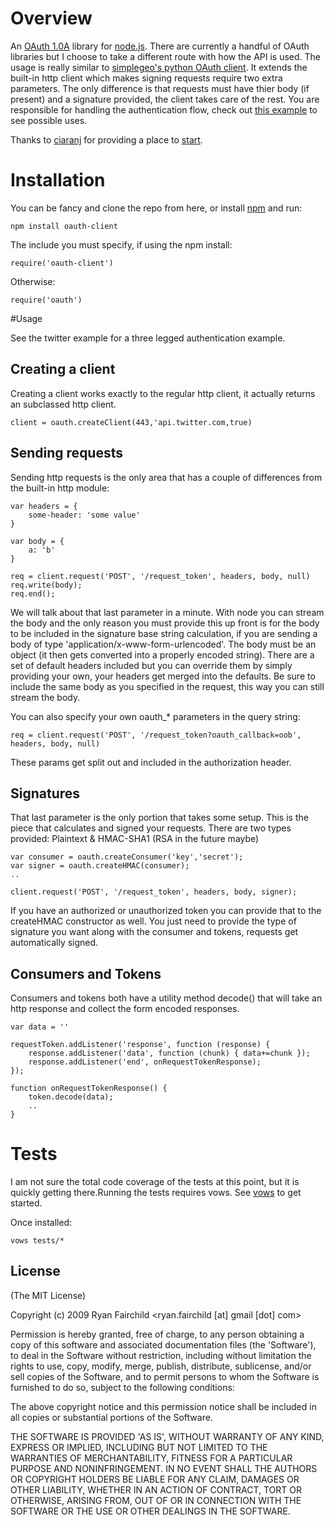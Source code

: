 
# Overview
An [OAuth 1.0A](http://oauth.net/core/1.0a/) library for [node.js](http://nodejs.org).  There are currently a handful of OAuth libraries but I choose to take a different route with how the API is used.  The usage is really similar to [simplegeo's python OAuth client](http://github.com/simplegeo/python-oauth2).  It extends the built-in http client which makes signing requests require two extra parameters.  The only difference is that requests must have thier body (if present) and a signature provided, the client takes care of the rest. You are responsible for handling the authentication flow, check out [this example](http://github.com/unscene/node-oauth/blob/master/examples/twitter.js) to see possible uses.

Thanks to [ciaranj](http://github.com/ciaranj/) for providing a place to 
[start](http://github.com/ciaranj/node-oauth).

# Installation
You can be fancy and clone the repo from here, or install [npm](http://github.com/isaacs/npm) and run:

	npm install oauth-client

The include you must specify, if using the npm install:

	require('oauth-client')

Otherwise:

	require('oauth')

#Usage

See the twitter example for a three legged authentication example.

## Creating a client
Creating a client works exactly to the regular http client, it actually returns an subclassed http client.

	client = oauth.createClient(443,'api.twitter.com,true)

## Sending requests
Sending http requests is the only area that has a couple of differences from the built-in http module:

	var headers = {
		some-header: 'some value' 
	}
	
	var body = {
		a: 'b'
	}
	
	req = client.request('POST', '/request_token', headers, body, null)
	req.write(body);
	req.end();

We will talk about that last parameter in a minute.  With node you can stream the body and the only reason you must provide this up front is for the body to be included in the signature base string calculation, if you are sending a body of type 'application/x-www-form-urlencoded'.  The body must be an object (it then gets converted into a properly encoded string).  There are a set of default headers included but you can override them by simply providing your own, your headers get merged into the defaults.  Be sure to include the same body as you specified in the request, this way you can still stream the body.

You can also specify your own oauth_* parameters in the query string:

	req = client.request('POST', '/request_token?oauth_callback=oob', headers, body, null)

These params get split out and included in the authorization header.	

## Signatures

That last parameter is the only portion that takes some setup.  This is the piece that calculates and signed your requests.  There are two types provided: Plaintext & HMAC-SHA1 (RSA in the future maybe)

	var consumer = oauth.createConsumer('key','secret');
	var signer = oauth.createHMAC(consumer);
	..
	
	client.request('POST', '/request_token', headers, body, signer);

If you have an authorized or unauthorized token you can provide that to the createHMAC constructor as well.
You just need to provide the type of signature you want along with the consumer and tokens, requests get automatically signed.

## Consumers and Tokens

Consumers and tokens both have a utility method decode() that will take an http response and collect the form encoded responses.

	var data = ''
	
	requestToken.addListener('response', function (response) {
		response.addListener('data', function (chunk) {	data+=chunk });
		response.addListener('end', onRequestTokenResponse);
	});

	function onRequestTokenResponse() {
		token.decode(data);
		..
	}

# Tests
I am not sure the total code coverage of the tests at this point, but it is quickly getting there.Running the tests requires vows.  See [vows](http://vowsjs.org/) to get started.

Once installed:

	vows tests/*


## License 

(The MIT License)

Copyright (c) 2009 Ryan Fairchild &lt;ryan.fairchild [at] gmail [dot] com&gt;

Permission is hereby granted, free of charge, to any person obtaining
a copy of this software and associated documentation files (the
'Software'), to deal in the Software without restriction, including
without limitation the rights to use, copy, modify, merge, publish,
distribute, sublicense, and/or sell copies of the Software, and to
permit persons to whom the Software is furnished to do so, subject to
the following conditions:

The above copyright notice and this permission notice shall be
included in all copies or substantial portions of the Software.

THE SOFTWARE IS PROVIDED 'AS IS', WITHOUT WARRANTY OF ANY KIND,
EXPRESS OR IMPLIED, INCLUDING BUT NOT LIMITED TO THE WARRANTIES OF
MERCHANTABILITY, FITNESS FOR A PARTICULAR PURPOSE AND NONINFRINGEMENT.
IN NO EVENT SHALL THE AUTHORS OR COPYRIGHT HOLDERS BE LIABLE FOR ANY
CLAIM, DAMAGES OR OTHER LIABILITY, WHETHER IN AN ACTION OF CONTRACT,
TORT OR OTHERWISE, ARISING FROM, OUT OF OR IN CONNECTION WITH THE
SOFTWARE OR THE USE OR OTHER DEALINGS IN THE SOFTWARE.